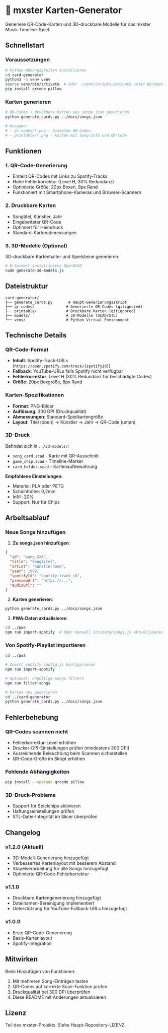 # 🎴 mxster Karten-Generator

Generiere QR-Code-Karten und 3D-druckbare Modelle für das mxster Musik-Timeline-Spiel.

## Schnellstart

### Voraussetzungen
```bash
# Python-Abhängigkeiten installieren
cd card-generator
python3 -m venv venv
source venv/bin/activate  # oder .\venv\Scripts\activate unter Windows
pip install qrcode pillow
```

### Karten generieren

```bash
# QR-Codes + druckbare Karten aus songs.json generieren
python generate_cards.py ../docs/songs.json

# Ausgabe:
# - qr-codes/*.png - Einzelne QR-Codes
# - printable/*.png - Karten mit Song-Info und QR-Code
```

## Funktionen

### 1. QR-Code-Generierung
- Erstellt QR-Codes mit Links zu Spotify-Tracks
- Hohe Fehlerkorrektur (Level H, 30% Redundanz)
- Optimierte Größe: 20px Boxen, 8px Rand
- Funktioniert mit Smartphone-Kameras und Browser-Scannern

### 2. Druckbare Karten
- Songtitel, Künstler, Jahr
- Eingebetteter QR-Code
- Optimiert für Heimdruck
- Standard-Kartenabmessungen

### 3. 3D-Modelle (Optional)
3D-druckbare Kartenhalter und Spielsteine generieren:
```bash
# Erfordert installiertes OpenSCAD
node generate-3d-models.js
```

## Dateistruktur

```
card-generator/
├── generate_cards.py       # Haupt-Generierungsskript
├── qr-codes/              # Generierte QR-Codes (gitignored)
├── printable/             # Druckbare Karten (gitignored)
├── models/                # 3D-Modelle (SCAD/STL)
└── venv/                  # Python Virtual Environment
```

## Technische Details

### QR-Code-Format
- **Inhalt**: Spotify-Track-URLs (`https://open.spotify.com/track/{spotifyId}`)
- **Fallback**: YouTube-URLs falls Spotify nicht verfügbar
- **Fehlerkorrektur**: Level H (30% Redundanz für beschädigte Codes)
- **Größe**: 20px Boxgröße, 8px Rand

### Karten-Spezifikationen
- **Format**: PNG-Bilder
- **Auflösung**: 300 DPI (Druckqualität)
- **Abmessungen**: Standard-Spielkartengröße
- **Layout**: Titel (oben) → Künstler → Jahr → QR-Code (unten)

### 3D-Druck
Befindet sich in `../3d-models/`:
- `song_card.scad` - Karte mit QR-Ausschnitt
- `game_chip.scad` - Timeline-Marker
- `card_holder.scad` - Kartenaufbewahrung

**Empfohlene Einstellungen:**
- Material: PLA oder PETG
- Schichthöhe: 0,2mm
- Infill: 20%
- Support: Nur für Chips

## Arbeitsablauf

### Neue Songs hinzufügen

1. **Zu songs.json hinzufügen**:
```json
{
  "id": "song_XXX",
  "title": "Songtitel",
  "artist": "Künstlername",
  "year": 1999,
  "spotifyId": "spotify_track_id",
  "previewUrl": "https://...",
  "audioUrl": ""
}
```

2. **Karten generieren**:
```bash
python generate_cards.py ../docs/songs.json
```

3. **PWA-Daten aktualisieren**:
```bash
cd ../pwa
npm run import-spotify  # Oder manuell src/data/songs.js aktualisieren
```

### Von Spotify-Playlist importieren

```bash
cd ../pwa

# Zuerst spotify.config.js konfigurieren
npm run import-spotify

# Optional: Ungültige Songs filtern
npm run filter-songs

# Karten neu generieren
cd ../card-generator
python generate_cards.py ../docs/songs.json
```

## Fehlerbehebung

### QR-Codes scannen nicht
- Fehlerkorrektur-Level erhöhen
- Drucker-DPI-Einstellungen prüfen (mindestens 300 DPI)
- Ausreichende Beleuchtung beim Scannen sicherstellen
- QR-Code-Größe im Skript erhöhen

### Fehlende Abhängigkeiten
```bash
pip install --upgrade qrcode pillow
```

### 3D-Druck-Probleme
- Support für Spielchips aktivieren
- Haftungseinstellungen prüfen
- STL-Datei-Integrität im Slicer überprüfen

## Changelog

### v1.2.0 (Aktuell)
- 3D-Modell-Generierung hinzugefügt
- Verbessertes Kartenlayout mit besserem Abstand
- Stapelverarbeitung für alle Songs hinzugefügt
- Optimierte QR-Code-Fehlerkorrektur

### v1.1.0
- Druckbare Kartengenerierung hinzugefügt
- Dateinamen-Bereinigung implementiert
- Unterstützung für YouTube-Fallback-URLs hinzugefügt

### v1.0.0
- Erste QR-Code-Generierung
- Basis-Kartenlayout
- Spotify-Integration

## Mitwirken

Beim Hinzufügen von Funktionen:
1. Mit mehreren Song-Einträgen testen
2. QR-Codes auf korrekte Scan-Funktion prüfen
3. Druckqualität bei 300 DPI überprüfen
4. Diese README mit Änderungen aktualisieren

## Lizenz

Teil des mxster-Projekts. Siehe Haupt-Repository-LIZENZ.

